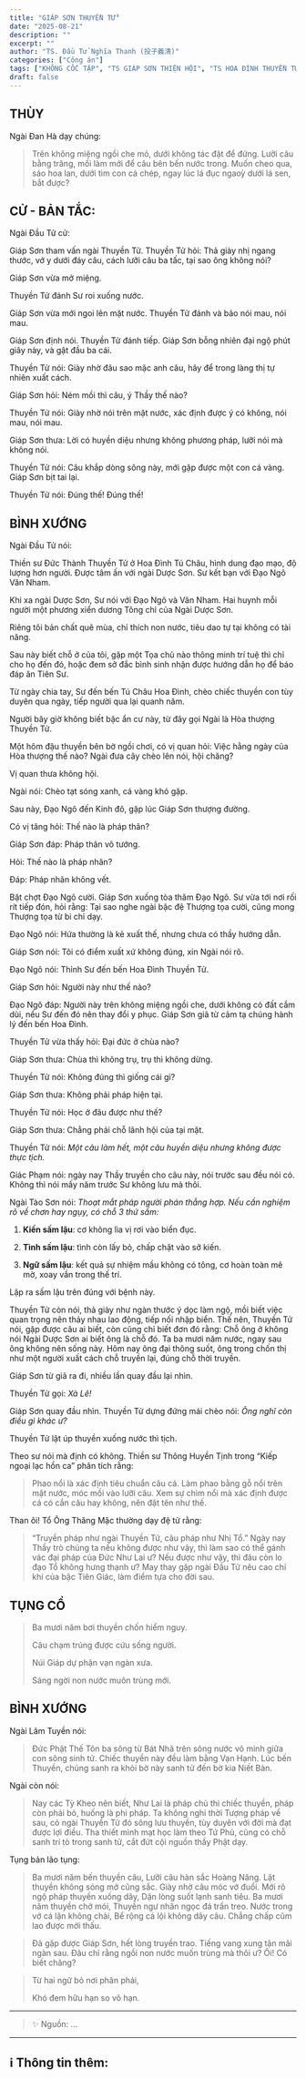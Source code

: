 ```yaml
---
title: "GIÁP SƠN THUYỀN TỬ"
date: "2025-08-21"
description: ""
excerpt: ""
author: "TS. Đầu Tử Nghĩa Thanh (投子義清)"
categories: ["Công án"]
tags: ["KHÔNG CỐC TẬP", "TS GIÁP SƠN THIỆN HỘI", "TS HOA ĐÌNH THUYỀN TỬ"]
draft: false
---
```


## THÙY

Ngài Đan Hà dạy chúng:

> Trên không miệng ngồi che mỏ, dưới không tác đặt để đứng. Lưỡi câu bằng trăng, mồi làm mới để câu bên bến nước trong. 
> Muốn cheo qua, sáo hoa lan, dưới tìm con cá chép, ngay lúc lá đục ngaoỳ dưới lá sen, bắt được?

## CỬ - BẢN TẮC:

Ngài Đầu Tử cử: 

Giáp Sơn tham vấn ngài Thuyền Tử.
Thuyền Tử hỏi: Thả giày nhị ngang thước, vớ y dưới đáy câu,
cách lưỡi câu ba tấc, tại sao ông không nói?

Giáp Sơn vừa mở miệng.

Thuyền Tử đánh Sư roi xuống nước.

Giáp Sơn vừa mới ngoi lên mặt nước. Thuyền Tử đánh
và bảo nói mau, nói mau.

Giáp Sơn định nói. Thuyền Tử đánh tiếp. Giáp Sơn bỗng
nhiên đại ngộ phút giây này, và gật đầu ba cái.

Thuyền Tử nói: Giày nhờ đâu sao mặc anh câu, hãy để
trong làng thị tự nhiên xuất cách.

Giáp Sơn hỏi: Ném mồi thì câu, ý Thầy thế nào?

Thuyền Tử nói: Giày nhờ nói trên mặt nước, xác định
được ý có không, nói mau, nói mau.

Giáp Sơn thưa: Lời có huyền diệu nhưng không phương pháp, lưỡi nói mà không nói.

Thuyền Tử nói: Câu khắp dòng sông này, mới gặp được một con cá vàng. Giáp Sơn bịt tai lại.

Thuyền Tử nói: Đúng thế! Đúng thế!

## BÌNH XƯỚNG

Ngài Đầu Tử nói:

Thiền sư Đức Thành Thuyền Tử ở Hoa Đình Tú Châu, hình dung đạo mạo, độ lượng hơn người. Được tâm ấn với ngài Dược Sơn. Sư kết bạn với Đạo Ngô Văn Nham. 

Khi xa ngài Dược Sơn, Sư nói với Đạo Ngô và Văn Nham. Hai huynh mỗi người một phương xiển dương Tông chỉ của Ngài Dược Sơn. 

Riêng tôi bản chất quê mùa, chỉ thích non nước, tiêu dao tự tại không có tài năng. 

Sau này biết chỗ ở của tôi, gặp một Tọa chủ nào thông minh trí tuệ thì chỉ cho họ đến đó, hoặc đem sở đắc bình sinh nhận được hướng dẫn họ để báo đáp ân Tiên Sư.

Từ ngày chia tay, Sư đến bến Tú Châu Hoa Đình, chèo chiếc thuyền con tùy duyên qua ngày, tiếp người qua lại quanh năm. 

Người bây giờ không biết bậc ẩn cư này, từ đây gọi Ngài là Hòa thượng Thuyền Tử.

Một hôm đậu thuyền bên bờ ngồi chơi, có vị quan hỏi: Việc hằng ngày của Hòa thượng thế nào? Ngài đưa cây chèo lên nói, hội chăng?

Vị quan thưa không hội.

Ngài nói: Chèo tạt sóng xanh, cá vàng khó gặp.

Sau này, Đạo Ngô đến Kinh đô, gặp lúc Giáp Sơn thượng đường. 

Có vị tăng hỏi: Thế nào là pháp thân?

Giáp Sơn đáp: Pháp thân vô tướng.

Hỏi: Thế nào là pháp nhãn?

Đáp: Pháp nhãn không vết.

Bặt chợt Đạo Ngô cười. Giáp Sơn xuống tòa thăm Đạo Ngô.
Sư vừa tới nơi rối rít tiếp đón, hỏi rằng: 
Tại sao nghe ngài bậc đệ Thượng tọa cười, cũng mong Thượng tọa từ bi chỉ dạy.

Đạo Ngô nói: Hứa thường là kẻ xuất thế, nhưng chưa có thầy hướng dẫn.

Giáp Sơn nói: Tôi có điểm xuất xứ không đúng, xin Ngài nói rõ.

Đạo Ngô nói: Thỉnh Sư đến bến Hoa Đình Thuyền Tử.

Giáp Sơn hỏi: Người này như thế nào?

Đạo Ngô đáp: Người này trên không miệng ngồi che, dưới không có đất cắm dùi, nếu Sư đến đó nên thay đổi y phục. 
Giáp Sơn giã từ cảm tạ chúng hành lý đến bến Hoa Đình.

Thuyền Tử vừa thấy hỏi: Đại đức ở chùa nào?

Giáp Sơn thưa: Chùa thì không trụ, trụ thì không dừng.

Thuyền Tử nói: Không đúng thì giống cái gì?

Giáp Sơn thưa: Không phải pháp hiện tại.

Thuyền Tử nói: Học ở đâu được như thế?

Giáp Sơn thưa: Chẳng phải chỗ lãnh hội của tại mặt.

Thuyền Tử nói: *Một câu làm hết, một câu huyền diệu nhưng không được thực tịch.*

Giác Phạm nói: ngày nay Thầy truyền cho câu này, nói trước sau đều nói có. 
Không thì nói mấy năm trước Sư không lưu mà thôi.

Ngài Tào Sơn nói: *Thoạt mắt pháp người phán thẳng hợp. 
Nếu cần nghiệm rõ về chơn hay ngụy, có chỗ 3 thứ sấm:*

1. **Kiến sấm lậu**: cơ không lìa vị rơi vào biển đục.

2. **Tình sấm lậu**: tình còn lấy bỏ, chấp chặt vào sở kiến.

3. **Ngữ sấm lậu**: kết quả sự nhiệm mầu không có tông, cơ hoàn toàn mê mờ, xoay vần trong thế trí.

Lập ra sấm lậu trên đúng với bệnh này.

Thuyền Tử còn nói, thả giày như ngàn thước ý dọc làm ngộ, mồi biết việc quan trọng nên thảy nhau lao động, tiếp nối nhập biển. 
Thế nên, Thuyền Tử nói, gặp được câu ai biết, còn cũng chỉ biết đơn đó rằng: 
Chỗ ông ở không nói Ngài Dược Sơn ai biết ông là chỗ đó. 
Ta ba mươi năm nước, ngay sau ông không nên sống này. 
Hôm nay ông đại thông suốt, ông trong chốn thị như một người xuất cách chỗ truyền lại, đúng chỗ thời truyền.

Giáp Sơn từ giã ra đi, nhiều lần quay đầu lại nhìn. 

Thuyền Tử gọi: *Xà Lê!*

Giáp Sơn quay đầu nhìn. Thuyền Tử dựng đứng mái chèo nói: *Ông nghĩ còn điều gì khác ư?*

Thuyền Tử lật úp thuyền xuống nước thì tịch.

Theo sư nói mà định có không. Thiền sư Thông Huyền Tịnh trong “Kiếp ngoại lạc hồn ca” phân tích rằng: 

> Phao nổi là xác định tiêu chuẩn câu cá. Làm phao bằng gỗ nổi trên mặt nước, móc mồi vào lưỡi câu. 
> Xem sự chìm nổi mà xác định được cá có cắn câu hay không, nên đặt tên như thế.

Than ôi! Tổ Ông Thăng Mặc thường dạy đệ tử rằng:

> “Truyền pháp như ngài Thuyền Tử, câu pháp như Nhị Tổ.”
Ngày nay Thầy trò chúng ta nếu không được như vậy, thì làm sao có thể gánh vác đại pháp của Đức Như Lai ư? 
Nếu được như vậy, thì đâu còn lo đạo Tổ không hưng thạnh ư? 
May thay gặp ngài Đầu Tử nêu cao chí khí của bậc Tiên Giác, làm điểm tựa cho đời sau.

## TỤNG CỔ

> Ba mươi năm bơi thuyền chốn hiểm nguy.
>
> Câu chạm trúng được cứu sống người.
>
> Núi Giáp dự phận vạn ngàn xưa.
>
> Sáng ngời non nước muôn trùng mới.

## BÌNH XƯỚNG

Ngài Lâm Tuyền nói: 

> Đức Phật Thế Tôn ba sông từ Bát Nhã trên sông nước vô minh giữa con sông sinh tử.
> Chiếc thuyền này đều làm bằng Vạn Hạnh. 
> Lúc bến Thuyền, chúng sanh ra khỏi bờ này sanh tử đến bờ kia Niết Bàn.

Ngài còn nói: 

> Nay các Tỳ Kheo nên biết, Như Lai là pháp chủ thi chiếc thuyền, pháp còn phải bỏ, huống là phi pháp.
Ta không nghi thời Tượng pháp về sau, có ngài Thuyền Tử đó sông lưu thuyền, tùy duyên với đời mà đạt được lợi điều. 
Tha thiết mình mạt học làm theo Tứ Phủ, cũng có chỗ sanh trí tò trong sanh tử, cắt đứt cội nguồn thầy Phật dạy. 

Tụng bản lão tụng:

> Ba mươi năm bến thuyền câu,
> Lưỡi câu hàn sắc Hoàng Năng.
> Lật thuyền không sóng mở cũng sắc.
> Giày nhờ câu móc vớ đuổi.
> Mới rõ ngộ pháp thuyền xuống dây,
> Dặn lòng suốt lạnh sanh tiêu.
> Ba mươi năm thuyền chở mói,
> Thuyền ngư nhân ngọc đá trần treo.
> Nước trong vớ cá lặn không chài,
> Bể rộng cá lội không dây câu.
> Chẳng chấp cũm lao được mới thấu.

> Đã gặp được Giáp Sơn, hết lòng truyền trao. 
> Tiếng vang xung tận mãi ngàn sau. 
> Đâu chỉ rằng ngồi non nước muốn trùng mà thôi ư? 
> Ôi! Có biết chăng?

> Từ hai ngữ bỏ nơi phân phái,
> 
> Khó đem hữu hạn so vô hạn.

***

> ✨ Nguồn:  ...

***

## ℹ️ Thông tin thêm:
